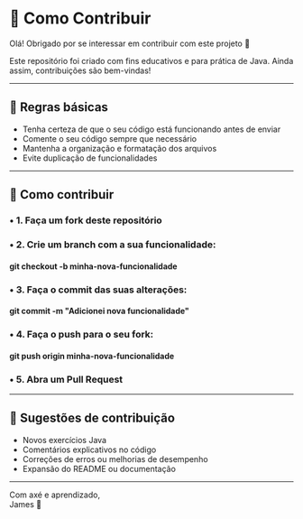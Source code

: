 # 🤝 Como Contribuir

Olá! Obrigado por se interessar em contribuir com este projeto 🙌

Este repositório foi criado com fins educativos e para prática de Java. Ainda assim, contribuições são bem-vindas!

---
## 📌 Regras básicas

- Tenha certeza de que o seu código está funcionando antes de enviar
- Comente o seu código sempre que necessário
- Mantenha a organização e formatação dos arquivos
- Evite duplicação de funcionalidades

---
## 🚀 Como contribuir

### • 1. Faça um fork deste repositório

### • 2. Crie um branch com a sua funcionalidade:

#### git checkout -b minha-nova-funcionalidade

### • 3. Faça o commit das suas alterações:

#### git commit -m "Adicionei nova funcionalidade"

### • 4. Faça o push para o seu fork:

#### git push origin minha-nova-funcionalidade

### • 5. Abra um Pull Request

---

## 🧠 Sugestões de contribuição

- Novos exercícios Java
- Comentários explicativos no código
- Correções de erros ou melhorias de desempenho
- Expansão do README ou documentação

---

Com axé e aprendizado,  
James 💫






